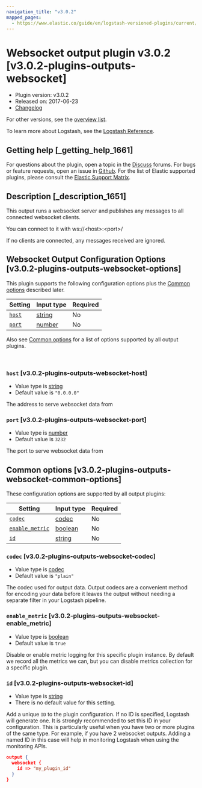 ```yaml
---
navigation_title: "v3.0.2"
mapped_pages:
  - https://www.elastic.co/guide/en/logstash-versioned-plugins/current/v3.0.2-plugins-outputs-websocket.html
---
```


# Websocket output plugin v3.0.2 [v3.0.2-plugins-outputs-websocket]


* Plugin version: v3.0.2
* Released on: 2017-06-23
* [Changelog](https://github.com/logstash-plugins/logstash-output-websocket/blob/v3.0.2/CHANGELOG.md)

For other versions, see the [overview list](output-websocket-index.md).

To learn more about Logstash, see the [Logstash Reference](logstash://reference/index.md).

## Getting help [_getting_help_1661]

For questions about the plugin, open a topic in the [Discuss](http://discuss.elastic.co) forums. For bugs or feature requests, open an issue in [Github](https://github.com/logstash-plugins/logstash-output-websocket). For the list of Elastic supported plugins, please consult the [Elastic Support Matrix](https://www.elastic.co/support/matrix#matrix_logstash_plugins).


## Description [_description_1651]

This output runs a websocket server and publishes any messages to all connected websocket clients.

You can connect to it with ws://<host\>:<port\>/

If no clients are connected, any messages received are ignored.


## Websocket Output Configuration Options [v3.0.2-plugins-outputs-websocket-options]

This plugin supports the following configuration options plus the [Common options](v3-0-2-plugins-outputs-websocket.md#v3.0.2-plugins-outputs-websocket-common-options) described later.

| Setting | Input type | Required |
| --- | --- | --- |
| [`host`](v3-0-2-plugins-outputs-websocket.md#v3.0.2-plugins-outputs-websocket-host) | [string](logstash://reference/configuration-file-structure.md#string) | No |
| [`port`](v3-0-2-plugins-outputs-websocket.md#v3.0.2-plugins-outputs-websocket-port) | [number](logstash://reference/configuration-file-structure.md#number) | No |

Also see [Common options](v3-0-2-plugins-outputs-websocket.md#v3.0.2-plugins-outputs-websocket-common-options) for a list of options supported by all output plugins.

 

### `host` [v3.0.2-plugins-outputs-websocket-host]

* Value type is [string](logstash://reference/configuration-file-structure.md#string)
* Default value is `"0.0.0.0"`

The address to serve websocket data from


### `port` [v3.0.2-plugins-outputs-websocket-port]

* Value type is [number](logstash://reference/configuration-file-structure.md#number)
* Default value is `3232`

The port to serve websocket data from



## Common options [v3.0.2-plugins-outputs-websocket-common-options]

These configuration options are supported by all output plugins:

| Setting | Input type | Required |
| --- | --- | --- |
| [`codec`](v3-0-2-plugins-outputs-websocket.md#v3.0.2-plugins-outputs-websocket-codec) | [codec](logstash://reference/configuration-file-structure.md#codec) | No |
| [`enable_metric`](v3-0-2-plugins-outputs-websocket.md#v3.0.2-plugins-outputs-websocket-enable_metric) | [boolean](logstash://reference/configuration-file-structure.md#boolean) | No |
| [`id`](v3-0-2-plugins-outputs-websocket.md#v3.0.2-plugins-outputs-websocket-id) | [string](logstash://reference/configuration-file-structure.md#string) | No |

### `codec` [v3.0.2-plugins-outputs-websocket-codec]

* Value type is [codec](logstash://reference/configuration-file-structure.md#codec)
* Default value is `"plain"`

The codec used for output data. Output codecs are a convenient method for encoding your data before it leaves the output without needing a separate filter in your Logstash pipeline.


### `enable_metric` [v3.0.2-plugins-outputs-websocket-enable_metric]

* Value type is [boolean](logstash://reference/configuration-file-structure.md#boolean)
* Default value is `true`

Disable or enable metric logging for this specific plugin instance. By default we record all the metrics we can, but you can disable metrics collection for a specific plugin.


### `id` [v3.0.2-plugins-outputs-websocket-id]

* Value type is [string](logstash://reference/configuration-file-structure.md#string)
* There is no default value for this setting.

Add a unique `ID` to the plugin configuration. If no ID is specified, Logstash will generate one. It is strongly recommended to set this ID in your configuration. This is particularly useful when you have two or more plugins of the same type. For example, if you have 2 websocket outputs. Adding a named ID in this case will help in monitoring Logstash when using the monitoring APIs.

```json
output {
  websocket {
    id => "my_plugin_id"
  }
}
```




